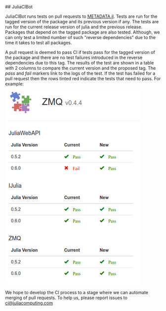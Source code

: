 <head><title>JuliaCIBot</title></head>
## JuliaCIBot

JuliaCIBot runs tests on pull requests to [METADATA.jl](https://github.com/JuliaLang/METADATA.jl). Tests are run for the tagged version of the package and its previous version if any. The tests are run for the current release version of julia and the previous release. Packages that depend on the tagged package are also tested. Although, we can only test a limited number of such "reverse dependencies" due to the time it takes to test all packages.

A pull request is deemed to pass CI if tests pass for the tagged version of the package and there are no test failures introduced in the reverse dependencies due to this tag. The results of the test are shown in a table with 2 columns to compare the current version and the proposed tag. The *pass* and *fail* markers link to the logs of the test. If the test has failed for a pull request then the rows tinted red indicate the tests that need to pass. For example:

![CI example](https://github.com/JuliaCIBot/juliacibot.github.io/raw/master/images/ci_example.png "CI example")

We hope to develop the CI process to a stage where we can automate merging of pull requests. To help us, please report issues to [ci@juliacomputing.com](mailto:ci@juliacomputing.com)
